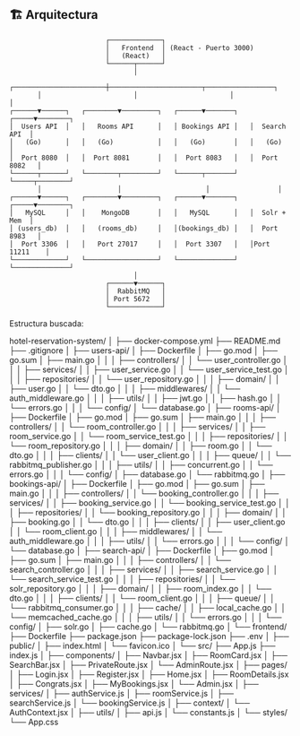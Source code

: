 
## 🏗️ Arquitectura

```
                        ┌─────────────┐
                        │   Frontend  │ (React - Puerto 3000)
                        │   (React)   │
                        └──────┬──────┘
                               │
       ┌───────────────────────┼───────────────────────┬─────────────────┐
       │                       │                       │                 │
┌──────▼──────┐   ┌────────▼─────────┐   ┌──────▼───────┐   ┌─────▼────────┐
│  Users API  │   │   Rooms API      │   │ Bookings API │   │  Search API  │
│   (Go)      │   │   (Go)           │   │   (Go)       │   │   (Go)       │
│  Port 8080  │   │  Port 8081       │   │  Port 8083   │   │  Port 8082   │
└──────┬──────┘   └────────┬─────────┘   └──────┬───────┘   └─────┬────────┘
       │                   │                     │                 │
┌──────▼──────┐   ┌────────▼─────────┐   ┌──────▼───────┐   ┌─────▼────────┐
│   MySQL     │   │    MongoDB       │   │   MySQL      │   │  Solr + Mem  │
│ (users_db)  │   │   (rooms_db)     │   │(bookings_db) │   │  Port 8983   │
│  Port 3306  │   │   Port 27017     │   │  Port 3307   │   │Port 11211    │
└─────────────┘   └──────────────────┘   └──────────────┘   └──────────────┘
                               │
                        ┌──────▼──────┐
                        │  RabbitMQ   │
                        │ Port 5672   │
                        └─────────────┘
```


Estructura buscada:

hotel-reservation-system/
│
├── docker-compose.yml
├── README.md
├── .gitignore
│
├── users-api/
│   ├── Dockerfile
│   ├── go.mod
│   ├── go.sum
│   ├── main.go
│   │
│   ├── controllers/
│   │   └── user_controller.go
│   │
│   ├── services/
│   │   ├── user_service.go
│   │   └── user_service_test.go
│   │
│   ├── repositories/
│   │   └── user_repository.go
│   │
│   ├── domain/
│   │   ├── user.go
│   │   └── dto.go
│   │
│   ├── middlewares/
│   │   └── auth_middleware.go
│   │
│   ├── utils/
│   │   ├── jwt.go
│   │   ├── hash.go
│   │   └── errors.go
│   │
│   └── config/
│       └── database.go
│
├── rooms-api/
│   ├── Dockerfile
│   ├── go.mod
│   ├── go.sum
│   ├── main.go
│   │
│   ├── controllers/
│   │   └── room_controller.go
│   │
│   ├── services/
│   │   ├── room_service.go
│   │   └── room_service_test.go
│   │
│   ├── repositories/
│   │   └── room_repository.go
│   │
│   ├── domain/
│   │   ├── room.go
│   │   └── dto.go
│   │
│   ├── clients/
│   │   └── user_client.go
│   │
│   ├── queue/
│   │   └── rabbitmq_publisher.go
│   │
│   ├── utils/
│   │   ├── concurrent.go
│   │   └── errors.go
│   │
│   └── config/
│       ├── database.go
│       └── rabbitmq.go
│
├── bookings-api/
│   ├── Dockerfile
│   ├── go.mod
│   ├── go.sum
│   ├── main.go
│   │
│   ├── controllers/
│   │   └── booking_controller.go
│   │
│   ├── services/
│   │   ├── booking_service.go
│   │   └── booking_service_test.go
│   │
│   ├── repositories/
│   │   └── booking_repository.go
│   │
│   ├── domain/
│   │   ├── booking.go
│   │   └── dto.go
│   │
│   ├── clients/
│   │   ├── user_client.go
│   │   └── room_client.go
│   │
│   ├── middlewares/
│   │   └── auth_middleware.go
│   │
│   ├── utils/
│   │   └── errors.go
│   │
│   └── config/
│       └── database.go
│
├── search-api/
│   ├── Dockerfile
│   ├── go.mod
│   ├── go.sum
│   ├── main.go
│   │
│   ├── controllers/
│   │   └── search_controller.go
│   │
│   ├── services/
│   │   ├── search_service.go
│   │   └── search_service_test.go
│   │
│   ├── repositories/
│   │   └── solr_repository.go
│   │
│   ├── domain/
│   │   ├── room_index.go
│   │   └── dto.go
│   │
│   ├── clients/
│   │   └── room_client.go
│   │
│   ├── queue/
│   │   └── rabbitmq_consumer.go
│   │
│   ├── cache/
│   │   ├── local_cache.go
│   │   └── memcached_cache.go
│   │
│   ├── utils/
│   │   └── errors.go
│   │
│   └── config/
│       ├── solr.go
│       ├── cache.go
│       └── rabbitmq.go
│
└── frontend/
    ├── Dockerfile
    ├── package.json
    ├── package-lock.json
    ├── .env
    │
    ├── public/
    │   ├── index.html
    │   └── favicon.ico
    │
    └── src/
        ├── App.js
        ├── index.js
        │
        ├── components/
        │   ├── Navbar.jsx
        │   ├── RoomCard.jsx
        │   ├── SearchBar.jsx
        │   ├── PrivateRoute.jsx
        │   └── AdminRoute.jsx
        │
        ├── pages/
        │   ├── Login.jsx
        │   ├── Register.jsx
        │   ├── Home.jsx
        │   ├── RoomDetails.jsx
        │   ├── Congrats.jsx
        │   ├── MyBookings.jsx
        │   └── Admin.jsx
        │
        ├── services/
        │   ├── authService.js
        │   ├── roomService.js
        │   ├── searchService.js
        │   └── bookingService.js
        │
        ├── context/
        │   └── AuthContext.jsx
        │
        ├── utils/
        │   ├── api.js
        │   └── constants.js
        │
        └── styles/
            └── App.css
